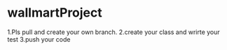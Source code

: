 # wallmartProject
1.Pls pull and create your own branch.
2.create your class and wrirte your test
3.push your code
